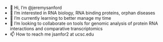 - 👋 Hi, I’m @jeremysanford
- 👀 I’m interested in RNA biology, RNA binding proteins, orphan diseases
- 🌱 I’m currently learning to better manage my time
- 💞️ I’m looking to collaborate on tools for  genomic analysis of protein RNA interactions and comparative transcriptomics
- 📫 How to reach me jsanfor2 at ucsc.edu

<!---
jeremysanford/jeremysanford is a ✨ special ✨ repository because its `README.md` (this file) appears on your GitHub profile.
You can click the Preview link to take a look at your changes.
--->
